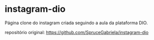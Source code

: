 # instagram-dio
 
Página clone do instagram criada seguindo a aula da plataforma DIO.

repositório original: https://github.com/SpruceGabriela/instagram-dio

